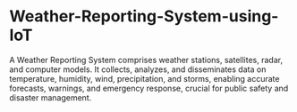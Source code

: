 # Weather-Reporting-System-using-IoT
A Weather Reporting System comprises weather stations, satellites, radar, and computer models. It collects, analyzes, and disseminates data on temperature, humidity, wind, precipitation, and storms, enabling accurate forecasts, warnings, and emergency response, crucial for public safety and disaster management.
